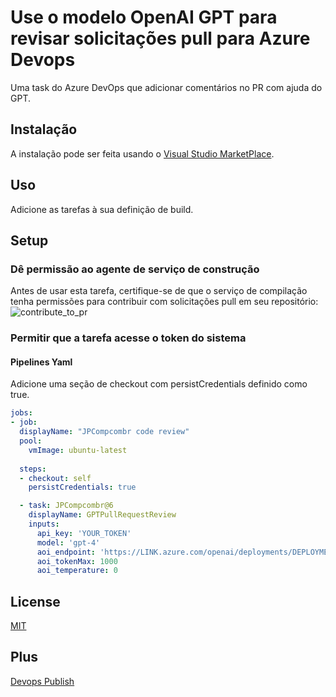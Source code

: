 # Use o modelo OpenAI GPT para revisar solicitações pull para Azure Devops
Uma task do Azure DevOps que adicionar comentários no PR com ajuda do GPT.

## Instalação
A instalação pode ser feita usando o [Visual Studio MarketPlace](https://marketplace.visualstudio.com/publishers/jpcompcombr).

## Uso
Adicione as tarefas à sua definição de build.

## Setup

### Dê permissão ao agente de serviço de construção
Antes de usar esta tarefa, certifique-se de que o serviço de compilação tenha permissões para contribuir com solicitações pull em seu repositório:
![contribute_to_pr](https://github.com/jpitapeva/extensao-devops-pull-request)

### Permitir que a tarefa acesse o token do sistema
#### Pipelines Yaml
Adicione uma seção de checkout com persistCredentials definido como true.

```yaml
jobs:
- job:
  displayName: "JPCompcombr code review"
  pool:
    vmImage: ubuntu-latest 
 
  steps:
  - checkout: self
    persistCredentials: true

  - task: JPCompcombr@6
    displayName: GPTPullRequestReview
    inputs:
      api_key: 'YOUR_TOKEN'
      model: 'gpt-4'
      aoi_endpoint: 'https://LINK.azure.com/openai/deployments/DEPLOYMENT/chat/completions?api-version=API_VERSION'
      aoi_tokenMax: 1000
      aoi_temperature: 0
```

## License
[MIT](https://raw.githubusercontent.com/mlarhrouch/azure-pipeline-gpt-pr-review/main/LICENSE)

## Plus
[Devops Publish](https://learn.microsoft.com/en-us/azure/devops/extend/publish/overview?view=azure-devops)
